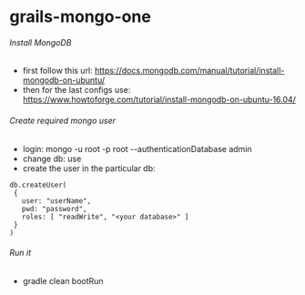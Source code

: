# grails-mongo-one

###### Install MongoDB
* first follow this url: https://docs.mongodb.com/manual/tutorial/install-mongodb-on-ubuntu/
* then for the last configs use: https://www.howtoforge.com/tutorial/install-mongodb-on-ubuntu-16.04/

###### Create required mongo user
* login: mongo -u root -p root --authenticationDatabase admin
* change db: use <your database>
* create the user in the particular db: 
````
db.createUser(
 {
   user: "userName",
   pwd: "password",
   roles: [ "readWrite", "<your database>" ]
 }
)
````

###### Run it 
* gradle clean bootRun


